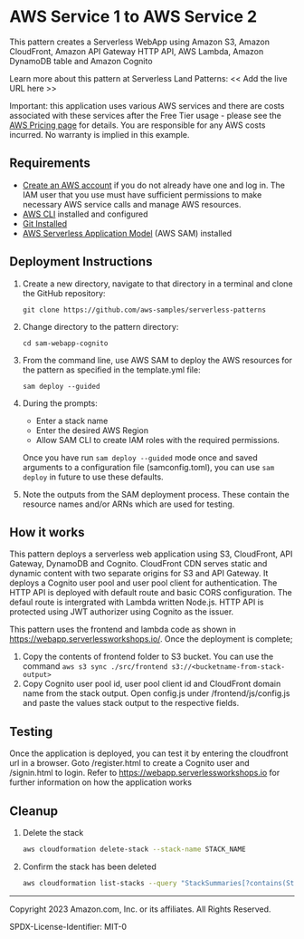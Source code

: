 # AWS Service 1 to AWS Service 2

This pattern creates a Serverless WebApp using Amazon S3, Amazon CloudFront, Amazon API Gateway HTTP API, AWS Lambda, Amazon DynamoDB table and Amazon Cognito

Learn more about this pattern at Serverless Land Patterns: << Add the live URL here >>

Important: this application uses various AWS services and there are costs associated with these services after the Free Tier usage - please see the [AWS Pricing page](https://aws.amazon.com/pricing/) for details. You are responsible for any AWS costs incurred. No warranty is implied in this example.

## Requirements

- [Create an AWS account](https://portal.aws.amazon.com/gp/aws/developer/registration/index.html) if you do not already have one and log in. The IAM user that you use must have sufficient permissions to make necessary AWS service calls and manage AWS resources.
- [AWS CLI](https://docs.aws.amazon.com/cli/latest/userguide/install-cliv2.html) installed and configured
- [Git Installed](https://git-scm.com/book/en/v2/Getting-Started-Installing-Git)
- [AWS Serverless Application Model](https://docs.aws.amazon.com/serverless-application-model/latest/developerguide/serverless-sam-cli-install.html) (AWS SAM) installed

## Deployment Instructions

1. Create a new directory, navigate to that directory in a terminal and clone the GitHub repository:
   ```
   git clone https://github.com/aws-samples/serverless-patterns
   ```
2. Change directory to the pattern directory:
   ```
   cd sam-webapp-cognito
   ```
3. From the command line, use AWS SAM to deploy the AWS resources for the pattern as specified in the template.yml file:
   ```
   sam deploy --guided
   ```
4. During the prompts:

   - Enter a stack name
   - Enter the desired AWS Region
   - Allow SAM CLI to create IAM roles with the required permissions.

   Once you have run `sam deploy --guided` mode once and saved arguments to a configuration file (samconfig.toml), you can use `sam deploy` in future to use these defaults.

5. Note the outputs from the SAM deployment process. These contain the resource names and/or ARNs which are used for testing.

## How it works

This pattern deploys a serverless web application using S3, CloudFront, API Gateway, DynamoDB and Cognito. CloudFront CDN serves static and dynamic content with two separate origins for S3 and API Gateway. It deploys a Cognito user pool and user pool client for authentication. The HTTP API is deployed with default route and basic CORS configuration. The defaul route is intergrated with Lambda written Node.js. HTTP API is protected using JWT authorizer using Cognito as the issuer.

This pattern uses the frontend and lambda code as shown in https://webapp.serverlessworkshops.io/. Once the deployment is complete;

1. Copy the contents of frontend folder to S3 bucket. You can use the command `aws s3 sync ./src/frontend s3://<bucketname-from-stack-output>`
2. Copy Cognito user pool id, user pool client id and CloudFront domain name from the stack output. Open config.js under /frontend/js/config.js and paste the values stack output to the respective fields.

## Testing

Once the application is deployed, you can test it by entering the cloudfront url in a browser. Goto /register.html to create a Cognito user and /signin.html to login. Refer to https://webapp.serverlessworkshops.io for further information on how the application works

## Cleanup

1. Delete the stack
   ```bash
   aws cloudformation delete-stack --stack-name STACK_NAME
   ```
1. Confirm the stack has been deleted
   ```bash
   aws cloudformation list-stacks --query "StackSummaries[?contains(StackName,'STACK_NAME')].StackStatus"
   ```

---

Copyright 2023 Amazon.com, Inc. or its affiliates. All Rights Reserved.

SPDX-License-Identifier: MIT-0
